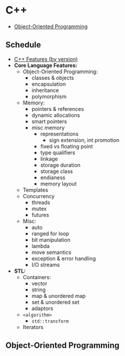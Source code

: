 # C++
- [Object-Oriented Programming](#object-oriented-programming)

## Schedule <!-- omit from toc -->
- [C++ Features (by version)](https://github.com/AnthonyCalandra/modern-cpp-features)
- **Core Language Features:**
  - Object-Oriented Programming:
    - classes & objects
    - encapsulation
    - inheritance
    - polymorphism
  - Memory:
    - pointers & references
    - dynamic allocations
    - smart pointers
    - misc memory
      - representations
        - sign extension, int promotion
      - fixed vs floating point
      - type qualifiers
      - linkage
      - storage duration
      - storage class
      - endianess
      - memory layout
  - Templates
  - Concurrency
    - threads
    - mutex
    - futures
  - Misc:
    - auto
    - ranged for loop
    - bit manipulation
    - lambda
    - move semantics
    - exception & error handling
    - I/O streams
- **STL:**
  - Containers:
    - vector
    - string
    - map & unordered map
    - set & unordered set
    - adaptors
  - `<algorithm>`
    - `std::transform`
  - Iterators

## Object-Oriented Programming